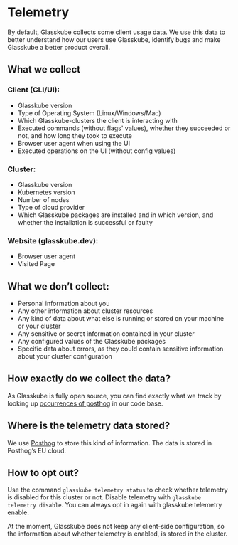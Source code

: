 # Telemetry

By default, Glasskube collects some client usage data. We use this data to better understand how our users use Glasskube, identify bugs and make Glasskube a better product overall.

## What we collect

### Client (CLI/UI):

- Glasskube version
- Type of Operating System (Linux/Windows/Mac)
- Which Glasskube-clusters the client is interacting with
- Executed commands (without flags' values), whether they succeeded or not, and how long they took to execute
- Browser user agent when using the UI
- Executed operations on the UI (without config values)

### Cluster:

- Glasskube version
- Kubernetes version
- Number of nodes
- Type of cloud provider
- Which Glasskube packages are installed and in which version, and whether the installation is successful or faulty

### Website (glasskube.dev):

- Browser user agent
- Visited Page

## What we **don’t** collect:

- Personal information about you
- Any other information about cluster resources
- Any kind of data about what else is running or stored on your machine or your cluster
- Any sensitive or secret information contained in your cluster
- Any configured values of the Glasskube packages
- Specific data about errors, as they could contain sensitive information about your cluster configuration

## How exactly do we collect the data?

As Glasskube is fully open source, you can find exactly what we track by looking up [occurrences of posthog](https://github.com/search?q=repo%3Aglasskube%2Fglasskube%20posthog&type=code) in our code base.

## Where is the telemetry data stored?

We use [Posthog](https://posthog.com/) to store this kind of information. The data is stored in Posthog’s EU cloud.

## How to opt out?

Use the command `glasskube telemetry status` to check whether telemetry is disabled for this cluster or not. Disable telemetry with `glasskube telemetry disable`. You can always opt in again with glasskube telemetry enable.

At the moment, Glasskube does not keep any client-side configuration, so the information about whether telemetry is enabled, is stored in the cluster.
